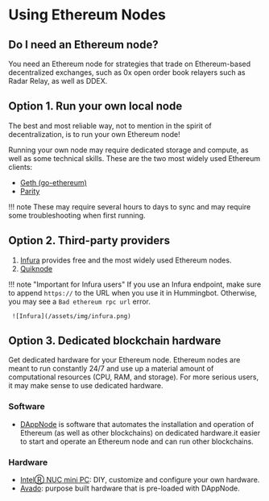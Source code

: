 # Using Ethereum Nodes

## Do I need an Ethereum node?

You need an Ethereum node for strategies that trade on Ethereum-based decentralized exchanges, such as 0x open order book relayers such as Radar Relay, as well as DDEX.

## Option 1. Run your own local node

The best and most reliable way, not to mention in the spirit of decentralization, is to run your own Ethereum node!

Running your own node may require dedicated storage and compute, as well as some technical skills. These are the two most widely used Ethereum clients:

- [Geth (go-ethereum)](https://github.com/ethereum/go-ethereum/wiki/Building-Ethereum)
- [Parity](https://github.com/paritytech/parity-ethereum)

!!! note
    These may require several hours to days to sync and may require some troubleshooting when first running.

## Option 2. Third-party providers
1. [Infura](https://infura.io/) provides free and the most widely used Ethereum nodes.
2. [Quiknode](https://quiknode.io)

!!! note "Important for Infura users"
    If you use an Infura endpoint, make sure to append `https://` to the URL when you use it in Hummingbot. Otherwise, you may see a `Bad ethereum rpc url` error.

     ![Infura](/assets/img/infura.png)

## Option 3. Dedicated blockchain hardware
Get dedicated hardware for your Ethereum node.  Ethereum nodes are meant to run constantly 24/7 and use up a material amount of computational resources (CPU, RAM, and storage).  For more serious users, it may make sense to use dedicated hardware.

### Software
- [DAppNode](https://dappnode.io/) is software that automates the installation and operation of Ethereum (as well as other blockchains) on dedicated hardware.it easier to start and operate an Ethereum node and can run other blockchains.

### Hardware
- [IntelⓇ NUC mini PC](https://www.intel.com/content/www/us/en/products/boards-kits/nuc.html): DIY, customize and configure your own hardware.
- [Avado](https://ava.do/): purpose built hardware that is pre-loaded with DAppNode.
